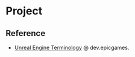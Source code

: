 # Project

## Reference

- [Unreal Engine Terminology](https://dev.epicgames.com/documentation/en-us/unreal-engine/unreal-engine-terminology) @ dev.epicgames.